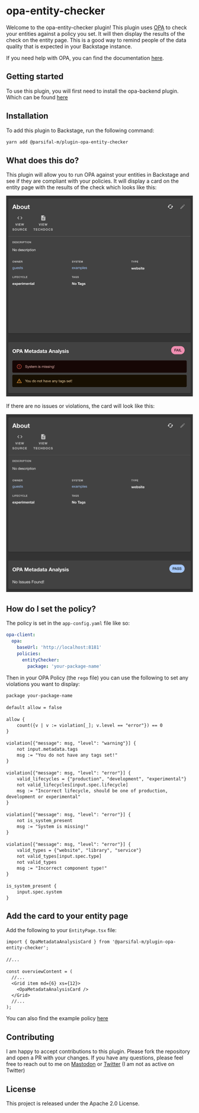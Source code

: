 # opa-entity-checker

Welcome to the opa-entity-checker plugin! This plugin uses [OPA](https://github.com/open-policy-agent/opa) to check your entities against a policy you set. It will then display the results of the check on the entity page. This is a good way to remind people of the data quality that is expected in your Backstage instance.

If you need help with OPA, you can find the documentation [here](https://www.openpolicyagent.org/docs/latest/).

## Getting started

To use this plugin, you will first need to install the opa-backend plugin. Which can be found [here](../opa-backend/README.md)

## Installation

To add this plugin to Backstage, run the following command:

```bash
yarn add @parsifal-m/plugin-opa-entity-checker
```

## What does this do?

This plugin will allow you to run OPA against your entities in Backstage and see if they are compliant with your policies. It will display a card on the entity page with the results of the check which looks like this:

![MetaData Card Violations](docs/card1.png)

If there are no issues or violations, the card will look like this:

![MetaData Card No Violations](docs/card2.png)

## How do I set the policy?

The policy is set in the `app-config.yaml` file like so:

```yaml
opa-client:
  opa:
    baseUrl: 'http://localhost:8181'
    policies:
      entityChecker:
        package: 'your-package-name'
```

Then in your OPA Policy (the `rego` file) you can use the following to set any violations you want to display:

```rego
package your-package-name

default allow = false

allow {
	count({v | v := violation[_]; v.level == "error"}) == 0
}

violation[{"message": msg, "level": "warning"}] {
    not input.metadata.tags
    msg := "You do not have any tags set!"
}

violation[{"message": msg, "level": "error"}] {
	valid_lifecycles = {"production", "development", "experimental"}
    not valid_lifecycles[input.spec.lifecycle]
    msg := "Incorrect lifecycle, should be one of production, development or experimental"
}

violation[{"message": msg, "level": "error"}] {
    not is_system_present
    msg := "System is missing!"
}

violation[{"message": msg, "level": "error"}] {
	valid_types = {"website", "library", "service"}
    not valid_types[input.spec.type]
	not valid_types
    msg := "Incorrect component type!"
}

is_system_present {
	input.spec.system
}
```

## Add the card to your entity page

Add the following to your `EntityPage.tsx` file:

```tsx
import { OpaMetadataAnalysisCard } from '@parsifal-m/plugin-opa-entity-checker';

//...

const overviewContent = (
  //...
  <Grid item md={6} xs={12}>
    <OpaMetadataAnalysisCard />
  </Grid>
  //...
);
```

You can also find the example policy [here](policy/example_policy.rego)

## Contributing

I am happy to accept contributions to this plugin. Please fork the repository and open a PR with your changes. If you have any questions, please feel free to reach out to me on [Mastodon](https://hachyderm.io/@parcifal) or [Twitter](https://twitter.com/_PeterM_) (I am not as active on Twitter)

## License

This project is released under the Apache 2.0 License.
